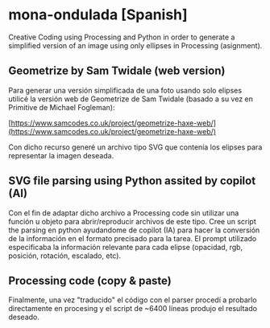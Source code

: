 # mona-ondulada [Spanish]
Creative Coding using Processing and Python in order to generate a simplified version of an image using only ellipses in Processing (asignment).

## Geometrize by Sam Twidale (web version)
Para generar una versión simplificada de una foto usando solo elipses utilicé la versión web de Geometrize de Sam Twidale (basado a su vez en Primitive de Michael Fogleman):

[https://www.samcodes.co.uk/project/geometrize-haxe-web/](https://www.samcodes.co.uk/project/geometrize-haxe-web/)

Con dicho recurso generé un archivo tipo SVG que contenía los elipses para representar la imagen deseada.

## SVG file parsing using Python assited by copilot (AI)
Con el fin de adaptar dicho archivo a Processing code sin utilizar una función u objeto para abrir/reproducir archivos de este tipo. Cree un script the parsing en python ayudandome de copilot (IA) para hacer la conversión de la información en el formato precisado  para la tarea. El prompt utilizado especificaba la información  relevante para cada elipse (opacidad, rgb, posición, rotación, escalado,  etc).

## Processing code (copy & paste)
Finalmente, una vez "traducido" el código con el parser  procedí a probarlo directamente en procesing y el script de ~6400  líneas produjo el resultado deseado.
